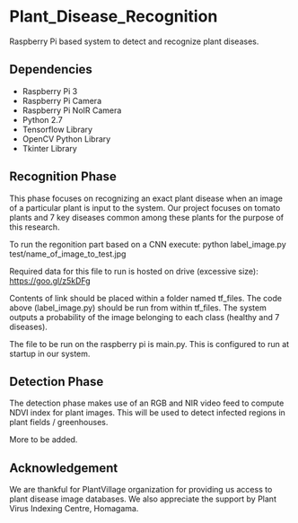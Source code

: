 # Plant_Disease_Recognition
Raspberry Pi based system to detect and recognize plant diseases.

## Dependencies
* Raspberry Pi 3
* Raspberry Pi Camera
* Raspberry Pi NoIR Camera
* Python 2.7
* Tensorflow Library
* OpenCV Python Library
* Tkinter Library


## Recognition Phase

This phase focuses on recognizing an exact plant disease when an image of a particular plant is input to the system. Our project focuses on tomato plants and 7 key diseases common among these plants for the purpose of this research. 

To run the regonition part based on a CNN execute:
python label_image.py test/name_of_image_to_test.jpg 

Required data for this file to run is hosted on drive (excessive size):
https://goo.gl/z5kDFg


Contents of link should be placed within a folder named tf_files. The code above (label_image.py) should be run from within tf_files. 
The system outputs a probability of the image belonging to each class (healthy and 7 diseases). 

The file to be run on the raspberry pi is main.py. This is configured to run at startup in our system. 

## Detection Phase

The detection phase makes use of an RGB and NIR video feed to compute NDVI index for plant images. This will be used to detect infected regions in plant fields / greenhouses. 

More to be added. 


## Acknowledgement

We are thankful for PlantVillage organization for providing us access to plant disease image databases.
We also appreciate the support by Plant Virus Indexing Centre, Homagama.